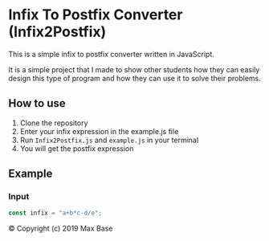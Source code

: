 # Infix To Postfix Converter (Infix2Postfix)

This is a simple infix to postfix converter written in JavaScript.

It is a simple project that I made to show other students how they can easily design this type of program and how they can use it to solve their problems.

## How to use

1. Clone the repository
2. Enter your infix expression in the example.js file
2. Run `Infix2Postfix.js` and `example.js` in your terminal
3. You will get the postfix expression

## Example

### Input

```js
const infix = "a+b*c-d/e";
```

© Copyright (c) 2019 Max Base
